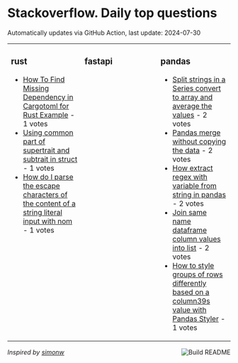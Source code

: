 # Stackoverflow. Daily top questions 

Automatically updates via GitHub Action, last update: <!-- date starts -->2024-07-30<!-- date ends -->


<table><tr><td valign="top" width="33%">

### rust
<!-- rust starts -->
* [How To Find Missing Dependency in Cargotoml for Rust Example](https://stackoverflow.com/questions/78805243/how-to-find-missing-dependency-in-cargo-toml-for-rust-example) - 1 votes
* [Using common part of supertrait and subtrait in struct](https://stackoverflow.com/questions/78810540/using-common-part-of-supertrait-and-subtrait-in-struct) - 1 votes
* [How do I parse the escape characters of the content of a string literal input with nom](https://stackoverflow.com/questions/78807349/how-do-i-parse-the-escape-characters-of-the-content-of-a-string-literal-input-wi) - 1 votes
<!-- rust ends -->
</td><td valign="top" width="34%">


### fastapi
<!-- fastapi starts -->

<!-- fastapi ends -->
</td><td valign="top" width="34%">


### pandas
<!-- pandas starts -->
* [Split strings in a Series convert to array and average the values](https://stackoverflow.com/questions/78812183/split-strings-in-a-series-convert-to-array-and-average-the-values) - 2 votes
* [Pandas merge without copying the data](https://stackoverflow.com/questions/78807256/pandas-merge-without-copying-the-data) - 2 votes
* [How extract regex with variable from string in pandas](https://stackoverflow.com/questions/78805127/how-extract-regex-with-variable-from-string-in-pandas) - 2 votes
* [Join same name dataframe column values into list](https://stackoverflow.com/questions/78806818/join-same-name-dataframe-column-values-into-list) - 2 votes
* [How to style groups of rows differently based on a column39s value with Pandas Styler](https://stackoverflow.com/questions/78808445/how-to-style-groups-of-rows-differently-based-on-a-columns-value-with-pandas-st) - 1 votes
<!-- pandas ends -->
</td></tr></table>

<a href="https://github.com/hp0404/hp0404/actions"><img src="https://github.com/hp0404/hp0404/workflows/Build%20README/badge.svg" align="right" alt="Build README"></a> <p>*Inspired by  [simonw](https://github.com/simonw/simonw)*</p>
